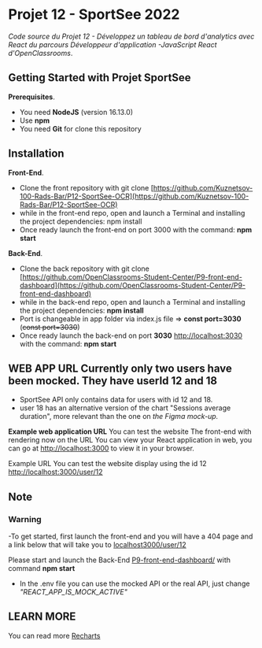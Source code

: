 # Projet 12 - SportSee 2022

*Code source du Projet 12 - Développez un tableau de bord d'analytics avec React du parcours Développeur d'application -JavaScript React d'OpenClassrooms*.

## Getting Started with Projet SportSee

**Prerequisites**.

- You need **NodeJS** (version 16.13.0)
- Use **npm**
- You need **Git** for clone this repository

## Installation

**Front-End**.

- Clone the front repository with git clone [https://github.com/Kuznetsov-100-Rads-Bar/P12-SportSee-OCR](https://github.com/Kuznetsov-100-Rads-Bar/P12-SportSee-OCR)
- while in the front-end repo, open and launch a Terminal and installing the project dependencies: npm install
- Once ready launch the front-end on port 3000 with the command: **npm start**

**Back-End**.

- Clone the back repository with git clone [https://github.com/OpenClassrooms-Student-Center/P9-front-end-dashboard](https://github.com/OpenClassrooms-Student-Center/P9-front-end-dashboard)
- while in the back-end repo, open and launch a Terminal and installing the project dependencies: **npm install**
- Port is changeable in app folder via index.js file => **const port=3030**  (~~const port=3030~~)
- Once ready launch the back-end on port **3030** [http://localhost:3030](http://localhost:3030) with the command: **npm start**

## WEB APP URL Currently only two users have been mocked. They have userId 12 and 18

- SportSee API only contains data for users with id 12 and 18.
- user 18 has an alternative version of the chart "Sessions average duration", more relevant than the one on *the Figma mock-up.*

**Example web application URL**
You can test the website
The front-end with rendering now on the URL
You can view your React application in web, you can go at [http://localhost:3000](http://localhost:3000) to view it in your browser.

Example URL
You can test the website display using the id 12 [http://localhost:3000/user/12](http://localhost:3000/user/12)

## Note

### **Warning**

-To get started, first launch the front-end and you will have a 404 page and a link below that will take you to [localhost3000/user/12](localhost3000/user/12)

Please start and launch the Back-End [P9-front-end-dashboard/](P9-front-end-dashboard/) with command **npm start**

- In the .env file you can use the mocked API or the real API, just change *"REACT_APP_IS_MOCK_ACTIVE"*

## LEARN MORE

You can read more
[Recharts](https://recharts.org/en-US)
